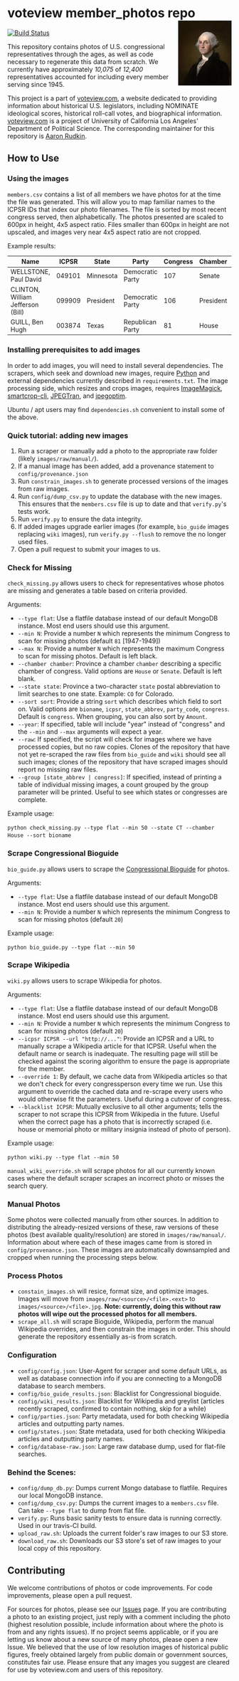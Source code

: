 # voteview member_photos repo <img src="resources/washington.jpg" align="right" />

[![Build Status](https://travis-ci.org/voteview/member_photos.svg?branch=master)](https://travis-ci.org/voteview/member_photos)

This repository contains photos of U.S. congressional representatives through the ages, as well as code necessary to regenerate this data from scratch. We currently have approximately *10,075* of *12,400* representatives accounted for including every member serving since 1945.

This project is a part of [voteview.com](https://voteview.com), a website dedicated to providing information about historical U.S. legislators, including NOMINATE ideological scores, historical roll-call votes, and biographical information. [voteview.com](https://voteview.com) is a project of University of California Los Angeles' Department of Political Science. The corresponding maintainer for this repository is [Aaron Rudkin](https://github.com/aaronrudkin/).

## How to Use

### Using the images

`members.csv` contains a list of all members we have photos for at the time the file was generated. This will allow you to map familiar names to the ICPSR IDs that index our photo filenames. The file is sorted by most recent congress served, then alphabetically. The photos presented are scaled to 600px in height, 4x5 aspect ratio. Files smaller than 600px in height are not upscaled, and images very near 4x5 aspect ratio are not cropped.

Example results:

Name | ICPSR | State | Party | Congress | Chamber | Born | Died | Image | Source | Provenance
-----|-------|-------|-------|----------|---------|------|------|-------|--------|------------
WELLSTONE, Paul David | 049101 | Minnesota | Democratic Party | 107 | Senate | 1944 | 2002 | images/bio_guide/049101.jpg | bio_guide | 
CLINTON, William Jefferson (Bill) | 099909 | President | Democratic Party | 106 | President | 1946 | | images/wiki/099909.jpg | wiki | 
GUILL, Ben Hugh | 003874 | Texas | Republican Party | 81 | House | 1909 | 1994 | images/manual/003874.jpg | manual | [Representing Texas](https://books.google.com/books?id=-14gbMQftG0C)

### Installing prerequisites to add images

In order to add images, you will need to install several dependencies. The scrapers, which seek and download new images, require [Python](https://www.python.org/) and external dependencies currently described in `requirements.txt`. The image processing side, which resizes and crops images, requires [ImageMagick](https://imagemagick.org/index.php), [smartcrop-cli](https://github.com/jwagner/smartcrop-cli), [JPEGTran](https://jpegclub.org/jpegtran/), and [jpegoptim](https://github.com/tjko/jpegoptim). 

Ubuntu / apt users may find `dependencies.sh` convenient to install some of the above.

### Quick tutorial: adding new images

1. Run a scraper or manually add a photo to the appropriate raw folder (likely `images/raw/manual/`).
2. If a manual image has been added, add a provenance statement to `config/provenance.json`
3. Run `constrain_images.sh` to generate processed versions of the images from raw images.
4. Run `config/dump_csv.py` to update the database with the new images. This ensures that the `members.csv` file is up to date and that `verify.py`'s tests work.
5. Run `verify.py` to ensure the data integrity.
6. If added images upgrade earlier images (for example, `bio_guide` images replacing `wiki` images), run `verify.py --flush` to remove the no longer used files.
7. Open a pull request to submit your images to us.

### Check for Missing

`check_missing.py` allows users to check for representatives whose photos are missing and generates a table based on criteria provided.

Arguments:

* `--type flat`: Use a flatfile database instead of our default MongoDB instance. Most end users should use this argument.
* `--min N`: Provide a number `N` which represents the minimum Congress to scan for missing photos (default `81` [1947-1949])
* `--max N`: Provide a number `N` which represents the maximum Congress to scan for missing photos. Default is left black.
* `--chamber chamber`: Province a chamber `chamber` describing a specific chamber of congress. Valid options are `House` or `Senate`. Default is left blank.
* `--state state`: Province a two-character `state` postal abbreviation to limit searches to one state. Example: `CO` for Colorado.
* `--sort sort`: Provide a string `sort` which describes which field to sort on. Valid options are `bioname`, `icpsr`, `state_abbrev`, `party_code`, `congress`. Default is `congress`. When grouping, you can also sort by `Amount`.
* `--year`: If specified, table will include "year" instead of "congress" and the `--min` and `--max` arguments will expect a year.
* `--raw`: If specified, the script will check for images where we have processed copies, but no raw copies. Clones of the repository that have not yet re-scraped the raw files from `bio_guide` and `wiki` should see all such images; clones of the repository that have scraped images should report no missing raw files.
* `--group [state_abbrev | congress]`: If specified, instead of printing a table of individual missing images, a count grouped by the group parameter will be printed. Useful to see which states or congresses are complete.

Example usage:

`python check_missing.py --type flat --min 50 --state CT --chamber House --sort bioname`

### Scrape Congressional Bioguide

`bio_guide.py` allows users to scrape the [Congressional Bioguide](http://bioguide.congress.gov/biosearch/biosearch.asp) for photos.

Arguments:

* `--type flat`: Use a flatfile database instead of our default MongoDB instance. Most end users should use this argument.
* `--min N`: Provide a number `N` which represents the minimum Congress to scan for missing photos (default `20`)

Example usage:

`python bio_guide.py --type flat --min 50`

### Scrape Wikipedia

`wiki.py` allows users to scrape Wikipedia for photos.

Arguments:

* `--type flat`: Use a flatfile database instead of our default MongoDB instance. Most end users should use this argument.
* `--min N`: Provide a number `N` which represents the minimum Congress to scan for missing photos (default `20`)
* `--icpsr ICPSR --url "http://..."`: Provide an ICPSR and a URL to manually scrape a Wikipedia article for that ICPSR. Useful when the default name or search is inadequate. The resulting page will still be checked against the scoring algorithm to ensure the page is appropriate for the member.
* `--override 1`: By default, we cache data from Wikipedia articles so that we don't check for every congressperson every time we run. Use this argument to override the cached data and re-scrape every users who would otherwise fit the parameters. Useful during a cutover of congress.
* `--blacklist ICPSR`: Mutually exclusive to all other arguments; tells the scraper to not scrape this ICPSR from Wikipedia in the future. Useful when the correct page has a photo that is incorrectly scraped (i.e. house or memorial photo or military insignia instead of photo of person).

Example usage:

`python wiki.py --type flat --min 50`

`manual_wiki_override.sh` will scrape photos for all our currently known cases where the default scraper scrapes an incorrect photo or misses the search query.

### Manual Photos

Some photos were collected manually from other sources. In addition to distributing the already-resized versions of these, raw versions of these photos (best available quality/resolution) are stored in `images/raw/manual/`. Information about where each of these images came from is stored in `config/provenance.json`. These images are automatically downsampled and cropped when running the processing steps below.

### Process Photos

* `constain_images.sh` will resice, format size, and optimize images. Images will move from `images/raw/<source>/<file>.<ext>` to `images/<source>/<file>.jpg`. **Note: currently, doing this without raw photos will wipe out the processed photos for all members.**
* `scrape_all.sh` will scrape Bioguide, Wikipedia, perform the manual Wikipedia overrides, and then constrain the images in order. This should generate the repository essentially as-is from scratch.

### Configuration

* `config/config.json`: User-Agent for scraper and some default URLs, as well as database connection info if you are connecting to a MongoDB database to search members.
* `config/bio_guide_results.json`: Blacklist for Congressional bioguide.
* `config/wiki_results.json`: Blacklist for Wikipedia and greylist (articles recently scraped, confirmed to contain nothing, skip for a while)
* `config/parties.json`: Party metadata, used for both checking Wikipedia articles and outputting party names.
* `config/states.json`: State metadata, used for both checking Wikipedia articles and outputting party names.
* `config/database-raw.json`: Large raw database dump, used for flat-file searches.

### Behind the Scenes:

* `config/dump_db.py`: Dumps current Mongo database to flatfile. Requires our local MongoDB instance.
* `config/dump_csv.py`: Dumps the current images to a `members.csv` file. Can take `--type flat` to dump from flat file.
* `verify.py`: Runs basic sanity tests to ensure data is running correctly. Used in our travis-CI build.
* `upload_raw.sh`: Uploads the current folder's raw images to our S3 store.
* `download_raw.sh`: Downloads our S3 store's set of raw images to your local copy of this repository.

## Contributing

We welcome contributions of photos or code improvements. For code improvements, please open a pull request.

For sources for photos, please see our [Issues](https://github.com/voteview/member_photos/issues) page. If you are contributing a photo to an existing project, just reply with a comment including the photo (highest resolution possible, include information about where the photo is from and any rights issues). If no project seems applicable, or if you are letting us know about a new source of many photos, please open a new Issue. We believed that the use of low resolution images of historical public figures, freely obtained largely from public domain or government sources, constitutes fair use. Please ensure that any images you suggest are cleared for use by voteview.com and users of this repository.
